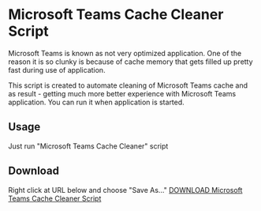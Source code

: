 # Microsoft Teams Cache Cleaner Script
Microsoft Teams is known as not very optimized application. One of the reason it is so clunky is because of cache memory that gets filled up pretty fast during use of application.

This script is created to automate cleaning of Microsoft Teams cache and as result - getting much more better experience with Microsoft Teams application.
You can run it when application is started.

## Usage
Just run "Microsoft Teams Cache Cleaner" script

## Download
Right click at URL below and choose "Save As..."
<a id="raw-url" href="https://raw.githubusercontent.com/KrystianLesniak/Microsoft-Teams-Cache-Cleaner-Script/main/TeamsClearCacheScript.ps1" download="Microsoft Teams Cache Cleaner.ps1">DOWNLOAD Microsoft Teams Cache Cleaner Script</a>
